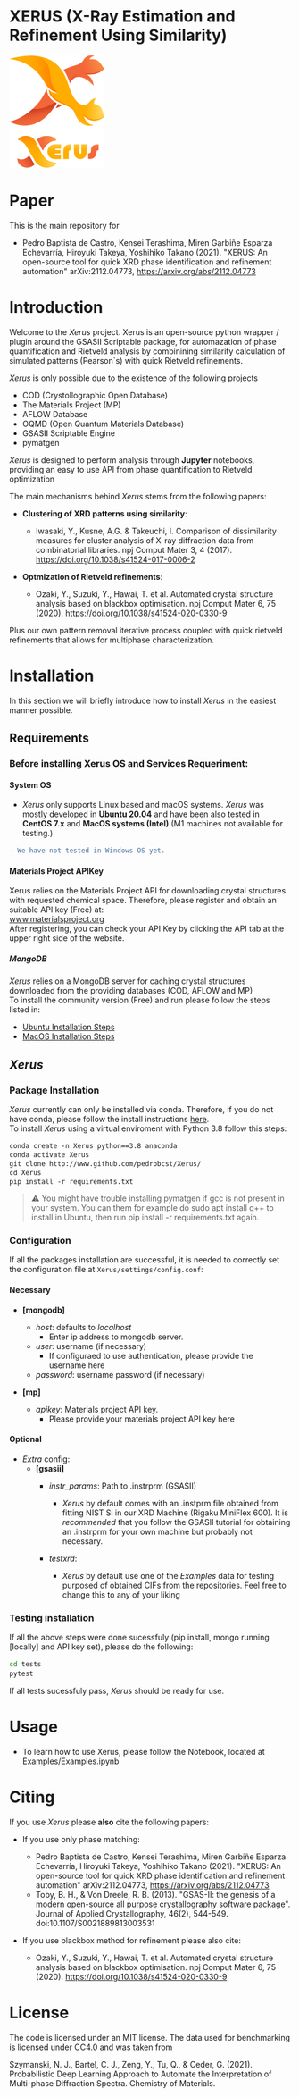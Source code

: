 


XERUS (X-Ray Estimation and Refinement Using Similarity)
========================================================
![img](img/g163.png)

Paper
====
This is the main repository for
  * Pedro Baptista de Castro, Kensei Terashima, Miren Garbiñe Esparza Echevarría, Hiroyuki Takeya, Yoshihiko Takano (2021). "XERUS: An open-source tool for quick XRD phase identification and refinement automation" arXiv:2112.04773, https://arxiv.org/abs/2112.04773

Introduction
============
Welcome to the _Xerus_ project. Xerus is an open-source python wrapper / plugin around the GSASII Scriptable package,
for automazation of phase quantification and Rietveld analysis by combinining similarity calculation of simulated patterns
(Pearson`s) with quick Rietveld refinements.

_Xerus_ is only possible due to the existence of the following projects
* COD (Crystollographic Open Database)
* The Materials Project (MP)
* AFLOW Database
* OQMD (Open Quantum Materials Database)  
* GSASII Scriptable Engine
* pymatgen

_Xerus_ is designed to perform analysis through __Jupyter__ notebooks, providing an easy to use API from phase quantification to Rietveld optimization

The main mechanisms behind _Xerus_ stems from the following papers:

* __Clustering of XRD patterns using similarity__:
    * Iwasaki, Y., Kusne, A.G. & Takeuchi, I. Comparison of dissimilarity measures for cluster analysis of X-ray diffraction data from combinatorial libraries. npj Comput Mater 3, 4 (2017). https://doi.org/10.1038/s41524-017-0006-2

* __Optmization of Rietveld refinements__:
    * Ozaki, Y., Suzuki, Y., Hawai, T. et al. Automated crystal structure analysis based on blackbox optimisation. npj Comput Mater 6, 75 (2020). https://doi.org/10.1038/s41524-020-0330-9

Plus our own pattern removal iterative process coupled with quick rietveld refinements that allows for multiphase characterization.


Installation
============

In this section we will briefly introduce how to install _Xerus_ in the easiest manner possible.
## Requirements
### Before installing Xerus OS and Services Requeriment:
#### System OS
* _Xerus_ only supports Linux based and macOS systems.
_Xerus_ was mostly developed in __Ubuntu 20.04__ and have been also tested in __CentOS 7.x__ and __MacOS systems (Intel)__ (M1 machines not available for testing.)
```diff
- We have not tested in Windows OS yet.
```

#### Materials Project APIKey
Xerus relies on the Materials Project API for downloading crystal structures with requested chemical space.
Therefore, please register and obtain an suitable API key (Free) at: \
www.materialsproject.org \
After registering, you can check your API Key by clicking the API tab at the upper right side of the website.

##### MongoDB
_Xerus_ relies on a MongoDB server for caching crystal structures downloaded from the providing databases (COD, AFLOW and MP) \
To install the community version (Free) and run please follow the steps listed in:
 * [Ubuntu Installation Steps](https://docs.mongodb.com/manual/tutorial/install-mongodb-on-ubuntu/)
 * [MacOS Installation Steps](https://docs.mongodb.com/manual/tutorial/install-mongodb-on-os-x/)

## _Xerus_
### Package Installation
_Xerus_ currently can only be installed via conda. Therefore, if you do not have conda, please follow the install instructions [here](https://www.anaconda.com/products/individual). \
To install _Xerus_ using a virtual enviroment with Python 3.8 follow this steps:

```
conda create -n Xerus python==3.8 anaconda
conda activate Xerus
git clone http://www.github.com/pedrobcst/Xerus/
cd Xerus
pip install -r requirements.txt
```
> :warning: You might have trouble installing pymatgen if gcc is not present in your system. You can them for example do sudo apt install g++ to install in Ubuntu, then run pip install -r requirements.txt again. 


### Configuration

If all the packages installation are successful, it is needed to correctly set the configuration file at `Xerus/settings/config.conf`:

#### Necessary
* __[mongodb]__
  * _host_: defaults to _localhost_
    * Enter ip address to mongodb server.
  * _user_: username (if necessary)
    * If configuraed to use authentication, please provide the username here
  * _password_: username password (if necessary)
    
* __[mp]__
  * _apikey_: Materials project API key.
    * Please provide your materials project API key here
  
#### Optional
* _Extra_ config:
  * __[gsasii]__ 
    * _instr_params_: Path to .instrprm (GSASII)
      * _Xerus_ by default comes with an .instprm file obtained from fitting NIST Si in our XRD Machine (Rigaku MiniFlex 600).
  It is _recommended_ that you follow the GSASII tutorial for obtaining an .instrprm for your own machine but probably not necessary.
      
    * _testxrd_: 
      * _Xerus_ by default use one of the _Examples_ data for testing purposed of obtained CIFs from the repositories. Feel free to change this to any of your liking

### Testing installation

If all the above steps were done sucessfuly (pip install, mongo running [locally] and API key set),
please do the following:
```bash
cd tests
pytest
```
If all tests sucessfuly pass, _Xerus_ should be ready for use.

# Usage

- To learn how to use Xerus, please follow the Notebook, located at Examples/Examples.ipynb

# Citing
If you use _Xerus_ please __also__ cite the following papers:

* If you use only phase matching:
  * Pedro Baptista de Castro, Kensei Terashima, Miren Garbiñe Esparza Echevarría, Hiroyuki Takeya, Yoshihiko Takano (2021). "XERUS: An open-source tool for quick XRD phase identification and refinement automation" arXiv:2112.04773, https://arxiv.org/abs/2112.04773
  * Toby, B. H., & Von Dreele, R. B. (2013). "GSAS-II: the genesis of a modern open-source all purpose crystallography software package". Journal of Applied Crystallography, 46(2), 544-549. ​doi:10.1107/S0021889813003531


* If you use blackbox method for refinement please also cite:
  * Ozaki, Y., Suzuki, Y., Hawai, T. et al. Automated crystal structure analysis based on blackbox optimisation. npj Comput Mater 6, 75 (2020). https://doi.org/10.1038/s41524-020-0330-9

# License
The code is licensed under an MIT license.
The data used for benchmarking is licensed under CC4.0 and was taken from

Szymanski, N. J., Bartel, C. J., Zeng, Y., Tu, Q., & Ceder, G. (2021). Probabilistic Deep Learning Approach to Automate the Interpretation of Multi-phase Diffraction Spectra. Chemistry of Materials.
